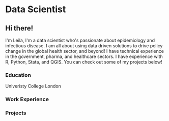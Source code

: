 # Data Scientist 

## Hi there!
I'm Leila, I'm a data scientist who's passionate about epidemiology and infectious disease. I am all about using data driven solutions to drive policy change in the global health sector, and beyond! I have technical experience in the government, pharma, and healthcare sectors. I have experience with R, Python, Stata, and QGIS. You can check out some of my projects below! 

### Education
Univeristy College London 

### Work Experience 

### Projects  
